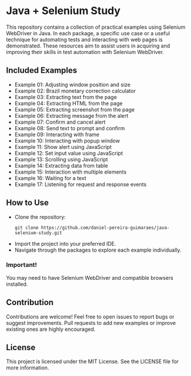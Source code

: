 # Java + Selenium Study

This repository contains a collection of practical examples using Selenium WebDriver in Java. 
In each package, a specific use case or a useful technique for automating tests and interacting 
with web pages is demonstrated. These resources aim to assist users in acquiring and improving 
their skills in test automation with Selenium WebDriver.

## Included Examples

+ Example 01: Adjusting window position and size
+ Example 02: Brazil monetary correction calculator
+ Example 03: Extracting text from the page
+ Example 04: Extracting HTML from the page
+ Example 05: Extracting screenshot from the page
+ Example 06: Extracting message from the alert
+ Example 07: Confirm and cancel alert
+ Example 08: Send text to prompt and confirm
+ Example 09: Interacting with frame
+ Example 10: Interacting with popup window
+ Example 11: Show alert using JavaScript
+ Example 12: Set input value using JavaScript
+ Example 13: Scrolling using JavaScript
+ Example 14: Extracting data from table
+ Example 15: Interaction with multiple elements
+ Example 16: Waiting for a text
+ Example 17: Listening for request and response events

## How to Use

+ Clone the repository:
  ```
  git clone https://github.com/daniel-pereira-guimaraes/java-selenium-study.git
  ```
+ Import the project into your preferred IDE.
+ Navigate through the packages to explore each example individually.

### Important!
You may need to have Selenium WebDriver and compatible browsers installed.

## Contribution

Contributions are welcome! Feel free to open issues to report bugs or suggest improvements. 
Pull requests to add new examples or improve existing ones are highly encouraged.

## License

This project is licensed under the MIT License. See the LICENSE file for more information.
